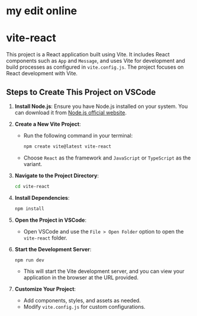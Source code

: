 # my edit online

# vite-react

This project is a React application built using Vite. It includes React components such as `App` and `Message`, and uses Vite for development and build processes as configured in `vite.config.js`. The project focuses on React development with Vite.

## Steps to Create This Project on VSCode

1. **Install Node.js**: Ensure you have Node.js installed on your system. You can download it from [Node.js official website](https://nodejs.org/).

2. **Create a New Vite Project**:
   - Run the following command in your terminal:
     ```bash
     npm create vite@latest vite-react
     ```
   - Choose `React` as the framework and `JavaScript` or `TypeScript` as the variant.

3. **Navigate to the Project Directory**:
   ```bash
   cd vite-react
   ```

4. **Install Dependencies**:
   ```bash
   npm install
   ```

5. **Open the Project in VSCode**:
   - Open VSCode and use the `File > Open Folder` option to open the `vite-react` folder.

6. **Start the Development Server**:
   ```bash
   npm run dev
   ```
   - This will start the Vite development server, and you can view your application in the browser at the URL provided.

7. **Customize Your Project**:
   - Add components, styles, and assets as needed.
   - Modify `vite.config.js` for custom configurations.
